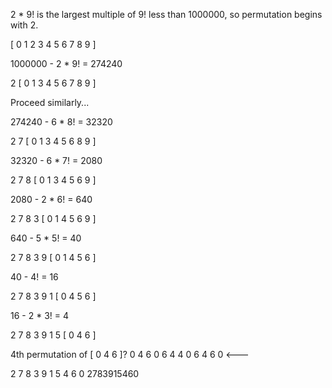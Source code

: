 2 * 9! is the largest multiple of 9! less than 1000000,
so permutation begins with 2.

[ 0 1 2 3 4 5 6 7 8 9 ]

1000000 - 2 * 9! = 274240

2 [ 0 1 3 4 5 6 7 8 9 ]

Proceed similarly...

274240 - 6 * 8! = 32320

2 7 [ 0 1 3 4 5 6 8 9 ]

32320 - 6 * 7! = 2080

2 7 8 [ 0 1 3 4 5 6 9 ]

2080 - 2 * 6! = 640

2 7 8 3 [ 0 1 4 5 6 9 ]

640 - 5 * 5! = 40

2 7 8 3 9 [ 0 1 4 5 6 ]

40 - 4! = 16

2 7 8 3 9 1 [ 0 4 5 6 ]

16 - 2 * 3! = 4

2 7 8 3 9 1 5 [ 0 4 6 ]

4th permutation of [ 0 4 6 ]?
0 4 6
0 6 4
4 0 6
4 6 0 <---

2 7 8 3 9 1 5 4 6 0
2783915460
